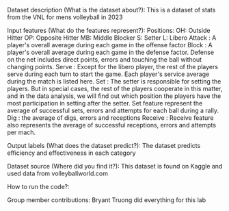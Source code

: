 Dataset description (What is the dataset about?): This is a dataset of stats from the VNL for mens volleyball in 2023

Input features (What do the features represent?): Positions: OH: Outside Hitter OP: Opposite Hitter MB: Middle Blocker S: Setter L: Libero
Attack : A player's overall average during each game in the offense factor
Block : A player's overall average during each game in the defense factor.
Defense on the net includes direct points, errors and touching the ball without changing points.
Serve : Except for the libero player, the rest of the players serve during each turn to start the game. Each player's service average during the match is listed here.
Set : The setter is responsible for setting the players. But in special cases, the rest of the players cooperate in this matter, and in the data analysis, we will find out which position the players have the most participation in setting after the setter.
Set feature represent the average of successful sets, errors and attempts for each ball during a rally.
Dig : the average of digs, errors and receptions
Receive : Receive feature also represents the average of successful receptions, errors and attempts per mach.

Output labels (What does the dataset predict?): The dataset predicts efficiency and effectiveness in each category

Dataset source (Where did you find it?): This dataset is found on Kaggle and used data from volleyballworld.com

How to run the code?:

Group member contributions: Bryant Truong did everything for this lab
